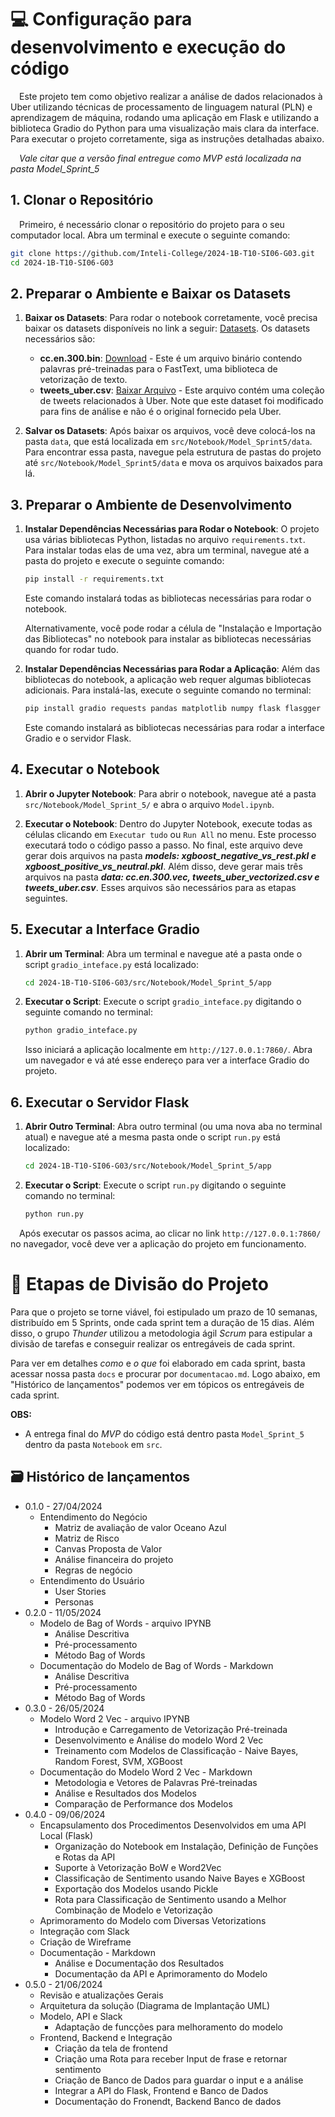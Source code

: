 # 💻 Configuração para desenvolvimento e execução do código

&emsp;Este projeto tem como objetivo realizar a análise de dados relacionados à Uber utilizando técnicas de processamento de linguagem natural (PLN) e aprendizagem de máquina, rodando uma aplicação em Flask e utilizando a biblioteca Gradio do Python para uma visualização mais clara da interface. Para executar o projeto corretamente, siga as instruções detalhadas abaixo.

&emsp;*Vale citar que a versão final entregue como MVP está localizada na pasta Model_Sprint_5*

## 1. Clonar o Repositório

&emsp;Primeiro, é necessário clonar o repositório do projeto para o seu computador local. Abra um terminal e execute o seguinte comando:

```bash
git clone https://github.com/Inteli-College/2024-1B-T10-SI06-G03.git
cd 2024-1B-T10-SI06-G03
```

## 2. Preparar o Ambiente e Baixar os Datasets

1. **Baixar os Datasets**: Para rodar o notebook corretamente, você precisa baixar os datasets disponíveis no link a seguir: [Datasets](https://drive.google.com/drive/folders/1bm6iQenyZ63gbw_s7j0md8UaHP84O0Vn?usp=sharing). Os datasets necessários são:

    - **cc.en.300.bin**: [Download](https://drive.google.com/file/d/1eM6TfyZIUt6YlCOus5C8nCU1UkmqRu2V/view?usp=sharing) - Este é um arquivo binário contendo palavras pré-treinadas para o FastText, uma biblioteca de vetorização de texto.
    - **tweets_uber.csv**: [Baixar Arquivo](https://drive.google.com/file/d/1cot0O9YoNDQa6bPpVgboRhMIOOsoh2rI/view?usp=sharing) - Este arquivo contém uma coleção de tweets relacionados à Uber. Note que este dataset foi modificado para fins de análise e não é o original fornecido pela Uber.

2. **Salvar os Datasets**: Após baixar os arquivos, você deve colocá-los na pasta `data`, que está localizada em `src/Notebook/Model_Sprint5/data`. Para encontrar essa pasta, navegue pela estrutura de pastas do projeto até `src/Notebook/Model_Sprint5/data` e mova os arquivos baixados para lá.

## 3. Preparar o Ambiente de Desenvolvimento

1. **Instalar Dependências Necessárias para Rodar o Notebook**: O projeto usa várias bibliotecas Python, listadas no arquivo `requirements.txt`. Para instalar todas elas de uma vez, abra um terminal, navegue até a pasta do projeto e execute o seguinte comando:
    ```bash
    pip install -r requirements.txt
    ```

    Este comando instalará todas as bibliotecas necessárias para rodar o notebook.


    Alternativamente, você pode rodar a célula de "Instalação e Importação das Bibliotecas" no notebook para instalar as bibliotecas necessárias quando for rodar tudo.

2. **Instalar Dependências Necessárias para Rodar a Aplicação**: Além das bibliotecas do notebook, a aplicação web requer algumas bibliotecas adicionais. Para instalá-las, execute o seguinte comando no terminal:
    ```bash
    pip install gradio requests pandas matplotlib numpy flask flasgger slack_bolt sqlalchemy
    ```
    Este comando instalará as bibliotecas necessárias para rodar a interface Gradio e o servidor Flask.

## 4. Executar o Notebook

1. **Abrir o Jupyter Notebook**: Para abrir o notebook, navegue até a pasta `src/Notebook/Model_Sprint_5/` e abra o arquivo `Model.ipynb`. 

2. **Executar o Notebook**: Dentro do Jupyter Notebook, execute todas as células clicando em `Executar tudo` ou `Run All` no menu. Este processo executará todo o código passo a passo. No final, este arquivo deve gerar dois arquivos na pasta ***models: xgboost_negative_vs_rest.pkl e xgboost_positive_vs_neutral.pkl***. Além disso, deve gerar mais três arquivos na pasta ***data: cc.en.300.vec, tweets_uber_vectorized.csv e tweets_uber.csv***. Esses arquivos são necessários para as etapas seguintes.

## 5. Executar a Interface Gradio

1. **Abrir um Terminal**: Abra um terminal e navegue até a pasta onde o script `gradio_inteface.py` está localizado:
    ```bash
    cd 2024-1B-T10-SI06-G03/src/Notebook/Model_Sprint_5/app
    ```

2. **Executar o Script**: Execute o script `gradio_inteface.py` digitando o seguinte comando no terminal:
    ```bash
    python gradio_inteface.py
    ```
    Isso iniciará a aplicação localmente em `http://127.0.0.1:7860/`. Abra um navegador e vá até esse endereço para ver a interface Gradio do projeto.

## 6. Executar o Servidor Flask

1. **Abrir Outro Terminal**: Abra outro terminal (ou uma nova aba no terminal atual) e navegue até a mesma pasta onde o script `run.py` está localizado:
    ```bash
    cd 2024-1B-T10-SI06-G03/src/Notebook/Model_Sprint_5/app
    ```

2. **Executar o Script**: Execute o script `run.py` digitando o seguinte comando no terminal:
    ```bash
    python run.py
    ```

&emsp;Após executar os passos acima, ao clicar no link `http://127.0.0.1:7860/` no navegador, você deve ver a aplicação do projeto em funcionamento.


# 📝 Etapas de Divisão do Projeto

Para que o projeto se torne viável, foi estipulado um prazo de 10 semanas, distribuído em 5 Sprints, onde cada sprint tem a duração de 15 dias. Além disso, o grupo *Thunder* utilizou a metodologia ágil *Scrum* para estipular a divisão de tarefas e conseguir realizar os entregáveis de cada sprint. 

Para ver em detalhes *como* e *o que* foi elaborado em cada sprint, basta acessar nossa pasta `docs` e procurar por `documentacao.md`. Logo abaixo, em "Histórico de lançamentos" podemos ver em tópicos os entregáveis de cada sprint. 

**OBS:**
 - A entrega final do *MVP* do código está dentro pasta `Model_Sprint_5` dentro da pasta `Notebook` em `src`. 

## 🗃 Histórico de lançamentos

* 0.1.0 - 27/04/2024
    - Entendimento do Negócio
        - Matriz de avaliação de valor Oceano Azul
        - Matriz de Risco       
        - Canvas Proposta de Valor
        - Análise financeira do projeto
        - Regras de negócio 
    - Entendimento do Usuário    
        - User Stories
        - Personas
* 0.2.0 - 11/05/2024
    - Modelo de Bag of Words - arquivo IPYNB
        - Análise Descritiva
        - Pré-processamento
        - Método Bag of Words
    - Documentação do Modelo de Bag of Words - Markdown
        - Análise Descritiva
        - Pré-processamento
        - Método Bag of Words
* 0.3.0 - 26/05/2024
    - Modelo Word 2 Vec - arquivo IPYNB
        - Introdução e Carregamento de Vetorização Pré-treinada
        - Desenvolvimento e Análise do modelo Word 2 Vec
        -   Treinamento com Modelos de Classificação - Naive Bayes, Random Forest, SVM, XGBoost
    - Documentação do Modelo Word 2 Vec - Markdown
        - Metodologia e Vetores de Palavras Pré-treinadas
        - Análise e Resultados dos Modelos
        - Comparação de Performance dos Modelos
* 0.4.0 - 09/06/2024
    - Encapsulamento dos Procedimentos Desenvolvidos em uma API Local (Flask)
        - Organização do Notebook em Instalação, Definição de Funções e Rotas da API   
        - Suporte à Vetorização BoW e Word2Vec
        - Classificação de Sentimento usando Naive Bayes e XGBoost
        - Exportação dos Modelos usando Pickle
        - Rota para Classificação de Sentimento usando a Melhor Combinação de Modelo e Vetorização
    - Aprimoramento do Modelo com Diversas Vetorizations 
    - Integração com Slack
    - Criação de Wireframe
    - Documentação - Markdown
        - Análise e Documentação dos Resultados
        - Documentação da API e Aprimoramento do Modelo
* 0.5.0 - 21/06/2024
    - Revisão e atualizações Gerais
    - Arquitetura da solução (Diagrama de Implantação UML)
    - Modelo, API e Slack
        - Adaptação de funcções para melhoramento do modelo
    - Frontend, Backend e Integração
        - Criação da tela de frontend
        - Criação uma Rota para receber Input de frase e retornar sentimento
        - Criação de Banco de Dados para guardar o input e a análise
        - Integrar a API do Flask, Frontend e Banco de Dados
        - Documentação do Fronendt, Backend Banco de dados


